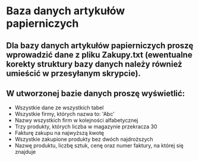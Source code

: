 # Baza danych artykułów papierniczych

## Dla bazy danych artykułów papierniczych proszę wprowadzić dane z pliku Zakupy.txt (ewentualne korekty struktury bazy danych należy również umieścić w przesyłanym skrypcie).

## W utworzonej bazie danych proszę wyświetlić:

- Wszystkie dane ze wszystkich tabel
- Wszystkie firmy, których nazwa to: 'Abc'
- Nazwy wszystkich firm w kolejności alfabetycznej
- Trzy produkty, których liczba w magazynie przekracza 30
- Fakturę zakupu na najwyższą kwotę
- Wszystkie zakupione produkty bez dwóch najdroższych
- Nazwę produktu, liczbę sztuk, cenę oraz numer faktury, na której się znajduje